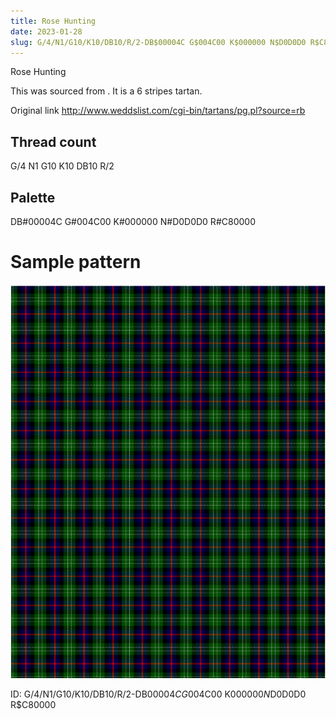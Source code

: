 ```yaml
---
title: Rose Hunting
date: 2023-01-28
slug: G/4/N1/G10/K10/DB10/R/2-DB$00004C G$004C00 K$000000 N$D0D0D0 R$C80000
---
```

Rose Hunting

This was sourced from <no value>.  It is a 6 stripes tartan.

Original link http://www.weddslist.com/cgi-bin/tartans/pg.pl?source=rb

## Thread count
G/4 N1 G10 K10 DB10 R/2

## Palette
DB#00004C G#004C00 K#000000 N#D0D0D0 R#C80000

# Sample pattern

![Tartan detail](tartan.png "G/4 N1 G10 K10 DB10 R/2 tartan")

ID: G/4/N1/G10/K10/DB10/R/2-DB$00004C G$004C00 K$000000 N$D0D0D0 R$C80000
